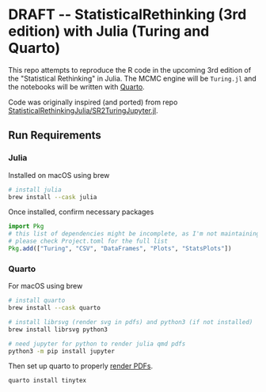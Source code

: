 # DRAFT -- StatisticalRethinking (3rd edition) with Julia (Turing and Quarto)

This repo attempts to reproduce the R code in the upcoming 3rd edition of the "Statistical Rethinking" in Julia. The MCMC engine will be `Turing.jl` and the notebooks will be written with [Quarto](https://quarto.org).

Code was originally inspired (and ported) from repo [StatisticalRethinkingJulia/SR2TuringJupyter.jl](https://github.com/StatisticalRethinkingJulia/SR2TuringJupyter.jl).

## Run Requirements

### Julia

Installed on macOS using brew
```sh
# install julia
brew install --cask julia
```

Once installed, confirm necessary packages

```julia
import Pkg
# this list of dependencies might be incomplete, as I'm not maintaining it.
# please check Project.toml for the full list
Pkg.add(["Turing", "CSV", "DataFrames", "Plots", "StatsPlots"])
```

### Quarto

For macOS using brew

```sh
# install quarto
brew install --cask quarto

# install librsvg (render svg in pdfs) and python3 (if not installed)
brew install librsvg python3

# need jupyter for python to render julia qmd pdfs
python3 -m pip install jupyter
```

Then set up quarto to properly [render PDFs](https://quarto.org/docs/output-formats/pdf-engine.html#overview).

```sh
quarto install tinytex
```
